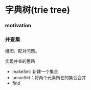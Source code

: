 # 字典树(trie tree)

### motivation

### 并查集

组团，配对问题。

实现并查的思路

- makeSet: 新建一个集合
- unionSet：将两个元素所在的集合合并
- find

